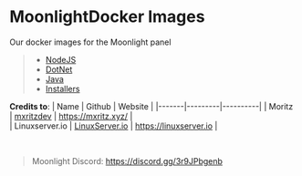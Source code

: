 # MoonlightDocker Images

Our docker images for the Moonlight panel 

> - [NodeJS](/runtimes/nodejs/readme.md)
> - [DotNet](/runtimes/dotnet/readme.md)
> - [Java](/runtimes/java/readme.md)
> - [Installers](/installer/readme.md)



**Credits to**: 
|  Name | Github  |  Website |
|-------|---------|----------|
|  Moritz |  [mxritzdev](https://github.com/mxritzdev) | https://mxritz.xyz/  |  
|  Linuxserver.io | [LinuxServer.io](https://github.com/linuxserver) | https://linuxserver.io |  

<br>

> Moonlight Discord: https://discord.gg/3r9JPbgenb
